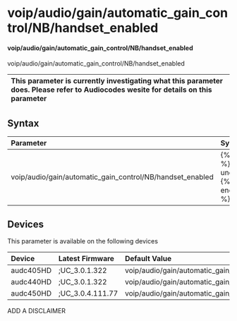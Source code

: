 ﻿---
description: voip/audio/gain/automatic_gain_control/NB/handset_enabled
search: false
---

# voip/audio/gain/automatic_gain_control/NB/handset_enabled

#### voip/audio/gain/automatic_gain_control/NB/handset_enabled

voip/audio/gain/automatic_gain_control/NB/handset_enabled


| This parameter is currently investigating what this parameter does. Please refer to Audiocodes wesite for details on this parameter | 
| :--- |

## Syntax
| Parameter | Syntax |
| :--- | :--- |
|voip/audio/gain/automatic_gain_control/NB/handset_enabled | {% raw %} undefined {% endraw %}|

## Devices
This parameter is available on the following devices

| Device | Latest Firmware | Default Value |
|:---|:---|:---|
| audc405HD | ;UC_3.0.1.322 | voip/audio/gain/automatic_gain_control/NB/handset_enabled=0 
| audc440HD | ;UC_3.0.1.322 | voip/audio/gain/automatic_gain_control/NB/handset_enabled=0 
| audc450HD | ;UC_3.0.4.111.77 | voip/audio/gain/automatic_gain_control/NB/handset_enabled=0 

ADD A DISCLAIMER
